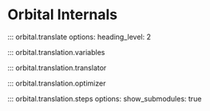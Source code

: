 # Orbital Internals

::: orbital.translate
    options:
        heading_level: 2

::: orbital.translation.variables

::: orbital.translation.translator

::: orbital.translation.optimizer

::: orbital.translation.steps
    options:
        show_submodules: true